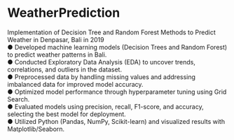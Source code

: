 # WeatherPrediction
Implementation of Decision Tree and Random Forest Methods to Predict Weather in Denpasar, Bali in 2019  
●	Developed machine learning models (Decision Trees and Random Forest) to predict weather patterns in Bali.  
●	Conducted Exploratory Data Analysis (EDA) to uncover trends, correlations, and outliers in the dataset.  
●	Preprocessed data by handling missing values and addressing imbalanced data for improved model accuracy.  
●	Optimized model performance through hyperparameter tuning using Grid Search.  
●	Evaluated models using precision, recall, F1-score, and accuracy, selecting the best model for deployment.  
●	Utilized Python (Pandas, NumPy, Scikit-learn) and visualized results with Matplotlib/Seaborn.


